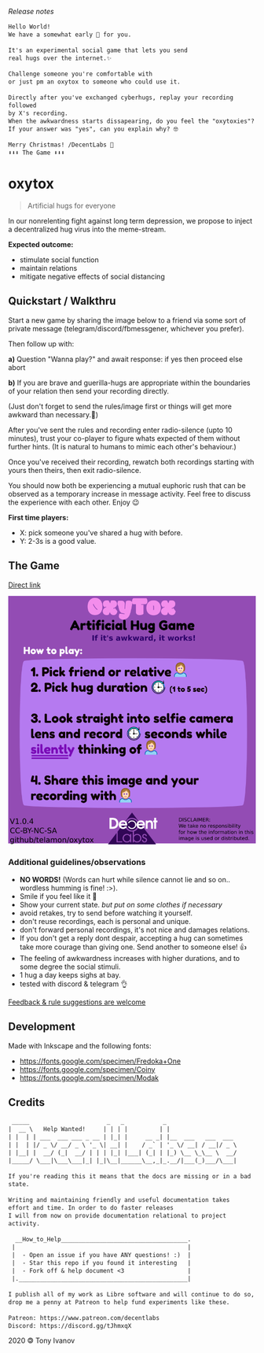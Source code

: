 _Release notes_
```
Hello World!
We have a somewhat early 🎁 for you.

It's an experimental social game that lets you send
real hugs over the internet.✨

Challenge someone you're comfortable with
or just pm an oxytox to someone who could use it.

Directly after you've exchanged cyberhugs, replay your recording followed
by X's recording.
When the awkwardness starts dissapearing, do you feel the "oxytoxies"?
If your answer was "yes", can you explain why? 🤓

Merry Christmas! /DecentLabs 🎅
⬇️⬇️⬇️ The Game ⬇️⬇️⬇️
```

# oxytox

> Artificial hugs for everyone

In our nonrelenting fight against long term depression,
we propose to inject a decentralized hug virus into the meme-stream.

**Expected outcome:**
- stimulate social function
- maintain relations
- mitigate negative effects of social distancing

## Quickstart / Walkthru

Start a new game by sharing the image below to a friend via some sort of private message (telegram/discord/fbmessgener, whichever you prefer).

Then follow up with:

**a)** Question "Wanna play?" and await response: if yes then proceed else abort

**b)** If you are brave and guerilla-hugs are appropriate within the boundaries of your relation then send your recording directly.

(Just don't forget to send the rules/image first or things will get more awkward
than necessary.🤦)

After you've sent the rules and recording enter radio-silence (upto 10 minutes), trust your co-player to figure whats expected of them without further hints.
(It is natural to humans to mimic each other's behaviour.)

Once you've received their recording, rewatch both recordings starting with yours then theirs, then exit radio-silence.

You should now both be experiencing a mutual euphoric rush that can be observed as a temporary increase in message activity. Feel free to discuss the experience with each other. Enjoy 😉


**First time players:**
- X: pick someone you've shared a hug with before.
- Y: 2-3s is a good value.

## The Game

[Direct link](https://github.com/telamon/oxytox/raw/master/oxytox-v1.0.4.png)

![oxytox](./oxytox-v1.0.4.png)

### Additional guidelines/observations

- **NO WORDS!** (Words can hurt while silence cannot lie and so on.. wordless humming is fine! :>).
- Smile if you feel like it 🙂
- Show your current state. _but put on some clothes if necessary_
- avoid retakes, try to send before watching it yourself.
- don't reuse recordings, each is personal and unique.
- don't forward personal recordings, it's not nice and damages relations.
- If you don't get a reply dont despair, accepting a hug can sometimes take more courage than giving one. Send another to someone else! 👍
- The feeling of awkwardness increases with higher durations, and to some degree the social stimuli.
- 1 hug a day keeps sighs at bay.
- tested with discord & telegram 👌

[Feedback &amp; rule suggestions are welcome](https://github.com/telamon/oxytox/issues/new)

## Development

Made with Inkscape
and the following fonts:

- https://fonts.google.com/specimen/Fredoka+One
- https://fonts.google.com/specimen/Coiny
- https://fonts.google.com/specimen/Modak

## Credits

```ad
 _____                      _   _           _
|  __ \   Help Wanted!     | | | |         | |
| |  | | ___  ___ ___ _ __ | |_| |     __ _| |__  ___   ___  ___
| |  | |/ _ \/ __/ _ \ '_ \| __| |    / _` | '_ \/ __| / __|/ _ \
| |__| |  __/ (_|  __/ | | | |_| |___| (_| | |_) \__ \_\__ \  __/
|_____/ \___|\___\___|_| |_|\__|______\__,_|_.__/|___(_)___/\___|

If you're reading this it means that the docs are missing or in a bad state.

Writing and maintaining friendly and useful documentation takes
effort and time. In order to do faster releases
I will from now on provide documentation relational to project activity.

  __How_to_Help____________________________________.
 |                                                 |
 |  - Open an issue if you have ANY questions! :)  |
 |  - Star this repo if you found it interesting   |
 |  - Fork off & help document <3                  |
 |.________________________________________________|

I publish all of my work as Libre software and will continue to do so,
drop me a penny at Patreon to help fund experiments like these.

Patreon: https://www.patreon.com/decentlabs
Discord: https://discord.gg/tJhmxqX
```

2020 &#x1f12f; Tony Ivanov
